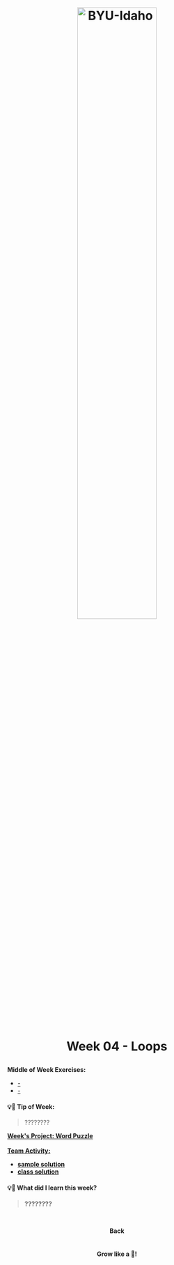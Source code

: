 <h1 align="center">
    <img 
        alt="BYU-Idaho"
        title="BYU-Idaho Logo" 
        src="https://github.com/Raphael-GC/byu-codes/tree/main/web-and-computer-programming/cse-110/.github/assets/logo-py.svg" 
        width="60%"
    />

Week 04 - Loops
</h1>
<b>Middle of Week Exercises:</b>

- [-]()
- [-]()

#### 💡📆 Tip of Week:

>????????

<b>

[Week's Project: Word Puzzle](/web-and-computer-programming/cse-110/week-4/word_puzzle.py) <br><br>
[Team Activity: ]()

- [sample solution]()
- [class solution](/web-and-computer-programming/cse-110/week-4/team_activity.py)


#### 💡🤯 What did I learn this week?

>????????

<br>

<div align="center">

<b><a src="https://github.com/Raphael-GC/byu-codes/tree/main/web-and-computer-programming/cse-110/README.md">Back</a></b>

</div>

<img src="https://github.com/Raphael-GC/byu-codes/tree/main/.github/assets/gradient-bar.svg" width="100%" height="8px"/>
<p align="center">Grow like a 🌳!</p>